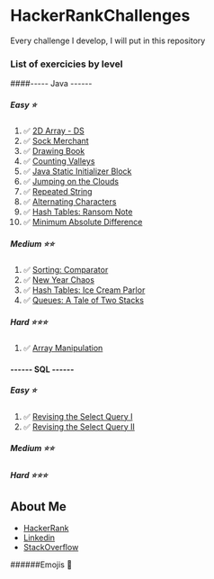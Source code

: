 # HackerRankChallenges
Every challenge I develop, I will put in this repository

### List of exercicies by level

####----- Java ------
##### Easy ⭐
1.  ✅ [2D Array - DS](https://www.hackerrank.com/challenges/2d-array/problem)
2.  ✅ [Sock Merchant](https://www.hackerrank.com/challenges/sock-merchant/problem)
3.  ✅ [Drawing Book](https://www.hackerrank.com/challenges/drawing-book/problem)
4.  ✅ [Counting Valleys](https://www.hackerrank.com/challenges/counting-valleys/problem)
5.  ✅ [Java Static Initializer Block](https://www.hackerrank.com/challenges/java-static-initializer-block/problem)
6.  ✅ [Jumping on the Clouds](https://www.hackerrank.com/challenges/jumping-on-the-clouds/problem)
7.  ✅ [Repeated String](https://www.hackerrank.com/challenges/repeated-string/problem)
8.  ✅ [Alternating Characters](https://www.hackerrank.com/challenges/alternating-characters/problem)
9.  ✅ [Hash Tables: Ransom Note](https://www.hackerrank.com/challenges/ctci-ransom-note/problem)
10. ✅ [Minimum Absolute Difference](https://www.hackerrank.com/challenges/minimum-absolute-difference-in-an-array/problem)

##### Medium ⭐⭐
1. ✅ [Sorting: Comparator](https://www.hackerrank.com/challenges/ctci-comparator-sorting/problem)
2. ✅ [New Year Chaos](https://www.hackerrank.com/challenges/new-year-chaos/problem)
3. ✅ [Hash Tables: Ice Cream Parlor](https://www.hackerrank.com/challenges/ctci-ice-cream-parlor/problem)
4. ✅ [Queues: A Tale of Two Stacks](https://www.hackerrank.com/challenges/ctci-queue-using-two-stacks/problem)

##### Hard ⭐⭐⭐ 
1. ✅ [Array Manipulation](https://www.hackerrank.com/challenges/crush/problem)

#### ------ SQL ------

##### Easy ⭐
1. ✅ [Revising the Select Query I](https://www.hackerrank.com/challenges/revising-the-select-query/problem)
2. ✅ [Revising the Select Query II](https://www.hackerrank.com/challenges/revising-the-select-query-2/problem)


##### Medium ⭐⭐

##### Hard ⭐⭐⭐ 

## About Me 
* [HackerRank](https://www.hackerrank.com/pedrobragadev)
* [Linkedin](https://www.linkedin.com/in/pedrobragadev/)
* [StackOverflow](https://stackoverflow.com/story/pedrobragadev)

######Emojis 
🚧